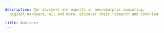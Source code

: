 ```yaml
---
description: Our advisers are experts in neuromorphic computing,
  digital hardware, AI, and more. Discover their research and contributions.

title: Advisers
---
```


